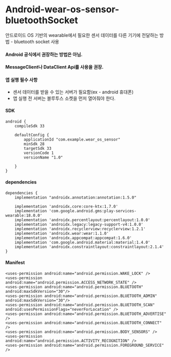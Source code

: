 # Android-wear-os-sensor-bluetoothSocket

안드로이드 OS 기반의 wearable에서 필요한 센서 데이터를 다른 기기에 전달하는 방법 - bluetooth socket 사용

#### Android 공식에서 권장하는 방법은 아님.
#### MessageClient나 DataClient Api를 사용을 권장.

#### 앱 실행 필수 사항
- 센서 데이터를 받을 수 있는 서버가 필요함(ex - android 휴대폰)
- 앱 실행 전 서버는 블루투스 소켓을 먼저 열어줘야 한다.

#### SDK
```
android {
    compileSdk 33

    defaultConfig {
        applicationId "com.example.wear_os_sensor"
        minSdk 28
        targetSdk 33
        versionCode 1
        versionName "1.0"

    }
}
```
#### dependencies
```
dependencies {
    implementation "androidx.annotation:annotation:1.5.0"

    implementation 'androidx.core:core-ktx:1.7.0'
    implementation 'com.google.android.gms:play-services-wearable:18.0.0'
    implementation 'androidx.percentlayout:percentlayout:1.0.0'
    implementation 'androidx.legacy:legacy-support-v4:1.0.0'
    implementation 'androidx.recyclerview:recyclerview:1.2.1'
    implementation 'androidx.wear:wear:1.1.0'
    implementation 'androidx.appcompat:appcompat:1.6.0'
    implementation 'com.google.android.material:material:1.4.0'
    implementation 'androidx.constraintlayout:constraintlayout:2.1.4'
}
```
#### Manifest
```
<uses-permission android:name="android.permission.WAKE_LOCK" />
<uses-permission android:name="android.permission.ACCESS_NETWORK_STATE" />
<uses-permission android:name="android.permission.BLUETOOTH" android:maxSdkVersion="30"/>
<uses-permission android:name="android.permission.BLUETOOTH_ADMIN" android:maxSdkVersion="30"/>
<uses-permission android:name="android.permission.BLUETOOTH_SCAN" android:usesPermissionFlags="neverForLocation" />
<uses-permission android:name="android.permission.BLUETOOTH_ADVERTISE" />
<uses-permission android:name="android.permission.BLUETOOTH_CONNECT" />
<uses-permission android:name="android.permission.BODY_SENSORS" />
<uses-permission android:name="android.permission.ACTIVITY_RECOGNITION" />
<uses-permission android:name="android.permission.FOREGROUND_SERVICE" />
```
